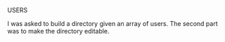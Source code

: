 USERS

I was asked to build a directory given an array of users.
The second part was to make the directory editable.
